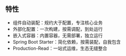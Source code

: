 ## 特性

- 组件自动装配：规约大于配置，专注核心业务
- 外部化配置：一次构建，按需调配，到处运行
- 嵌入式容器：内置容器，无需部署，独立运行
- Spring Boot Starter：简化依赖，按需装配，自我包含
- Production-Read：一站式运维，生态无缝整合

